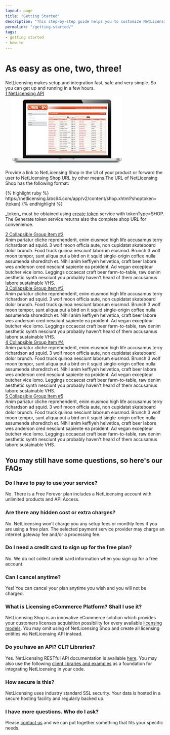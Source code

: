 ```yaml
---
layout: page
title: "Getting Started"
description: "This step-by-step guide helps you to customize NetLicensing to your needs."
permalink: "/getting-started/"
tags:
- getting started
- how-to
---
```

<div class="row NL_banner">
    <div class="col-md-6 col-md-offset-3 NL_about_page">
        <h1>As easy as one, two, three!</h1>
        <span>NetLicensing makes setup and integration fast, safe and very simple. So you can get up and running in a few hours.</span>
    </div>
</div>

<!--<div class="col-md-12" >
	<h1 style="color: #444;"> Integration </h1>
	<h3> Integration of NetLicensing into your product has two aspects: </h3>
</div>

<div class="row NL_block">
	<div class="col-md-6">
		<h2>NetLicensing API</h2>
		<p>Implement calls to the NetLicensing API in your code. <a href="https://www.labs64.de/confluence/pages/viewpage.action?pageId=11010215">NetLicensing API reference</a> and <a href="https://www.labs64.de/confluence/display/NLICPUB/Client+Libraries+and+Sample+Code">examples</a> will help you. At minimum you need a call to the <a href="https://www.labs64.de/confluence/display/NLICPUB/Licensee+Services#LicenseeServices-Validatelicensee">validate</a> method of the licensee services.</p>
	</div>
	<div class="col-md-6">
		<h2>NetLicensing Shop</h2>
		<p>Provide a link to NetLicensing Shop in the UI of your product or forward the user to NetLicensing Shop URL by other means.
		The URL of NetLicensing Shop has the following format:</p>
		{% highlight ruby %}
		https://netlicensing.labs64.com/app/v2/content/shop.xhtml?shoptoken={token}
		{% endhighlight %}
		<p>_token_ must be obtained using <a href="https://www.labs64.de/confluence/display/NLICPUB/Token+Services">create token</a> service with tokenType=SHOP. The Generate token service returns also the complete shop URL for convenience.</p>
	</div>
</div> -->

<div class="panel-group NL_accordion" id="accordion" role="tablist" aria-multiselectable="true">
  <div class="panel NL_accordion_panel">
    <div class="NL_accordion_heading" role="tab" id="headingOne">
        <a role="button" data-toggle="collapse" data-parent="#accordion" href="#collapseOne" aria-expanded="true" aria-controls="collapseOne">
           <span>1</span> NetLicensing API
        </a>
    </div>
    <div id="collapseOne" class="panel-collapse collapse in" role="tabpanel" aria-labelledby="headingOne">
      <div class="panel-body row NL_accordion_content">
      	<div class="col-md-5">
      		<img src="/img/netlicensing-promo-01.jpg" alt="NetLicensing Flex" style="width: 350px;padding-left:20px;">
      	</div>
        <div class="col-md-7">
        	<p>Provide a link to NetLicensing Shop in the UI of your product or forward the user to NetLicensing Shop URL by other means.The URL of NetLicensing Shop has the following format:</p>
				{% highlight ruby %}
				https://netlicensing.labs64.com/app/v2/content/shop.xhtml?shoptoken={token}
				{% endhighlight %}
			<p>_token_ must be obtained using <a href="https://www.labs64.de/confluence/display/NLICPUB/Token+Services">create token</a> service with tokenType=SHOP. The Generate token service returns also the complete shop URL for convenience.</p>
		</div>
      </div>
    </div>
  </div>

  <div class="panel NL_accordion_panel">
    <div class="NL_accordion_heading" role="tab" id="headingTwo">
      	<a role="button" data-toggle="collapse" data-parent="#accordion" href="#collapseTwo" aria-expanded="true" aria-controls="collapseOne">
           <span>2</span> Collapsible Group Item #2
        </a>
    </div>
    <div id="collapseTwo" class="panel-collapse collapse" role="tabpanel" aria-labelledby="headingTwo">
      <div class="panel-body row NL_accordion_content">
        Anim pariatur cliche reprehenderit, enim eiusmod high life accusamus terry richardson ad squid. 3 wolf moon officia aute, non cupidatat skateboard dolor brunch. Food truck quinoa nesciunt laborum eiusmod. Brunch 3 wolf moon tempor, sunt aliqua put a bird on it squid single-origin coffee nulla assumenda shoreditch et. Nihil anim keffiyeh helvetica, craft beer labore wes anderson cred nesciunt sapiente ea proident. Ad vegan excepteur butcher vice lomo. Leggings occaecat craft beer farm-to-table, raw denim aesthetic synth nesciunt you probably haven't heard of them accusamus labore sustainable VHS.
      </div>
    </div>
  </div>

  <div class="panel NL_accordion_panel">
    <div class="NL_accordion_heading" role="tab" id="headingThree">
      	<a role="button" data-toggle="collapse" data-parent="#accordion" href="#collapseThree" aria-expanded="true" aria-controls="collapseOne">
           <span>3</span> Collapsible Group Item #3
        </a>
    </div>
    <div id="collapseThree" class="panel-collapse collapse" role="tabpanel" aria-labelledby="headingThree">
      <div class="panel-body row NL_accordion_content">
        Anim pariatur cliche reprehenderit, enim eiusmod high life accusamus terry richardson ad squid. 3 wolf moon officia aute, non cupidatat skateboard dolor brunch. Food truck quinoa nesciunt laborum eiusmod. Brunch 3 wolf moon tempor, sunt aliqua put a bird on it squid single-origin coffee nulla assumenda shoreditch et. Nihil anim keffiyeh helvetica, craft beer labore wes anderson cred nesciunt sapiente ea proident. Ad vegan excepteur butcher vice lomo. Leggings occaecat craft beer farm-to-table, raw denim aesthetic synth nesciunt you probably haven't heard of them accusamus labore sustainable VHS.
      </div>
    </div>
  </div>

  <div class="panel NL_accordion_panel">
    <div class="NL_accordion_heading" role="tab" id="headingFour">
      	<a role="button" data-toggle="collapse" data-parent="#accordion" href="#collapseFour" aria-expanded="true" aria-controls="collapseOne">
           <span>4</span> Collapsible Group Item #4
        </a>
    </div>
    <div id="collapseFour" class="panel-collapse collapse" role="tabpanel" aria-labelledby="headingFour">
      <div class="panel-body row NL_accordion_content">
        Anim pariatur cliche reprehenderit, enim eiusmod high life accusamus terry richardson ad squid. 3 wolf moon officia aute, non cupidatat skateboard dolor brunch. Food truck quinoa nesciunt laborum eiusmod. Brunch 3 wolf moon tempor, sunt aliqua put a bird on it squid single-origin coffee nulla assumenda shoreditch et. Nihil anim keffiyeh helvetica, craft beer labore wes anderson cred nesciunt sapiente ea proident. Ad vegan excepteur butcher vice lomo. Leggings occaecat craft beer farm-to-table, raw denim aesthetic synth nesciunt you probably haven't heard of them accusamus labore sustainable VHS.
      </div>
    </div>
  </div>

  <div class="panel NL_accordion_panel">
    <div class="NL_accordion_heading" role="tab" id="headingFive">
    	<a role="button" data-toggle="collapse" data-parent="#accordion" href="#collapseFive" aria-expanded="true" aria-controls="collapseOne">
           <span>5</span> Collapsible Group Item #5
        </a>
    </div>
    <div id="collapseFive" class="panel-collapse collapse" role="tabpanel" aria-labelledby="headingFive">
      <div class="panel-body row NL_accordion_content">
        Anim pariatur cliche reprehenderit, enim eiusmod high life accusamus terry richardson ad squid. 3 wolf moon officia aute, non cupidatat skateboard dolor brunch. Food truck quinoa nesciunt laborum eiusmod. Brunch 3 wolf moon tempor, sunt aliqua put a bird on it squid single-origin coffee nulla assumenda shoreditch et. Nihil anim keffiyeh helvetica, craft beer labore wes anderson cred nesciunt sapiente ea proident. Ad vegan excepteur butcher vice lomo. Leggings occaecat craft beer farm-to-table, raw denim aesthetic synth nesciunt you probably haven't heard of them accusamus labore sustainable VHS.
      </div>
    </div>
  </div>
</div>

<div class="row NL_block">
    <h2 class="col-md-12">You may still have some questions, so here's our FAQs</h2>
</div>

<div class="row NL_FAQ">
    <div class= "col-md-4">
        <h3>Do I have to pay to use your service?</h3>
        <p>No. There is a Free Forever plan includes a NetLicensing account with unlimited products and API Access.</p>
    </div>
    <div class= "col-md-4">
        <h3>Are there any hidden cost or extra charges?</h3>
        <p>No. NetLicensing won’t charge you any setup fees or monthly fees if you are using a free plan.
The selected payment service provider may charge an internet gateway fee and/or a processing fee.</p>
    </div>
    <div class= "col-md-4">
        <h3>Do I need a credit card to sign up for the free plan?</h3>
        <p>No. We do not collect credit card information when you sign up for a free account.</p>
    </div>
</div>

<div class="row NL_FAQ">
    <div class= "col-md-4">
        <h3>Can I cancel anytime?</h3>
        <p>Yes! You can cancel your plan anytime you wish and you will not be charged.</p>
    </div>
    <div class= "col-md-4">
        <h3>What is Licensing eCommerce Platform? Shall I use it?</h3>
        <p>NetLicensing Shop is an innovative eCommerce solution which provides your customers licenses acquisition possibility for every available <a title="NetLicensing Licensing Models" href="http://l64.cc/nl09">licensing models</a>.
You may omit using of NetLicensing Shop and create all licensing entities via NetLicensing API instead.</p>
    </div>
    <div class= "col-md-4">
        <h3>Do you have an API? CLI? Libraries?</h3>
        <p>Yes. NetLicensing RESTful API documentation is available <a title="API" href="http://l64.cc/nl10">here</a>. You may also use the following <a title="NetLicensing client libraries" href="http://l64.cc/nl07">client libraries and examples</a> as a foundation for integrating NetLicensing in your code.</p>
    </div>
</div>

<div class="row NL_FAQ">
    <div class= "col-md-4">
        <h3>How secure is this?</h3>
        <p>NetLicensing uses industry standard SSL security. Your data is hosted in a secure hosting facility and regularly backed up.</p>
    </div>
    <div class= "col-md-4">
        <h3>I have more questions. Who do I ask?</h3>
        <p>Please <a title="Contact" href="/contact/">contact us</a> and we can put together something that fits your specific needs.</p>
    </div>
    <div class= "col-md-4">
        <h3></h3>
        <p></p>
    </div>
</div>

